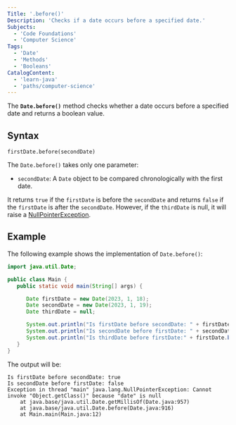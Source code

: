 ```yaml
---
Title: '.before()'
Description: 'Checks if a date occurs before a specified date.'
Subjects:
  - 'Code Foundations'
  - 'Computer Science'
Tags:
  - 'Date'
  - 'Methods'
  - 'Booleans'
CatalogContent:
  - 'learn-java'
  - 'paths/computer-science'
---
```


The **`Date.before()`** method checks whether a date occurs before a specified date and returns a boolean value.

## Syntax

```pseudo
firstDate.before(secondDate)
```

The `Date.before()` takes only one parameter:

- `secondDate`: A `Date` object to be compared chronologically with the first date.

It returns `true` if the `firstDate` is before the `secondDate` and returns `false` if the `firstDate` is after the `secondDate`. However, if the `thirdDate` is null, it will raise a [NullPointerException](https://www.codecademy.com/resources/docs/java/errors/nullpointerexception). 

## Example

The following example shows the implementation of `Date.before()`:

```java
import java.util.Date;

public class Main {
   public static void main(String[] args) {

      Date firstDate = new Date(2023, 1, 18);
      Date secondDate = new Date(2023, 1, 19);
      Date thirdDate = null;

      System.out.println("Is firstDate before secondDate: " + firstDate.before(secondDate));
      System.out.println("Is secondDate before firstDate: " + secondDate.before(firstDate));
      System.out.println("Is thirdDate before firstDate:" + firstDate.before(thirdDate));
   }
}
```

The output will be:

```shell
Is firstDate before secondDate: true
Is secondDate before firstDate: false
Exception in thread "main" java.lang.NullPointerException: Cannot invoke "Object.getClass()" because "date" is null
	at java.base/java.util.Date.getMillisOf(Date.java:957)
	at java.base/java.util.Date.before(Date.java:916)
	at Main.main(Main.java:12)
```